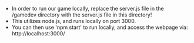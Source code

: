 - In order to run our game locally, replace the server.js file in the /gamedev directory with the server.js file in this directory!
- This utilizes node.js, and runs locally on port 3000.
- You can then use 'npm start' to run locally, and access the webpage via: http://localhost:3000/